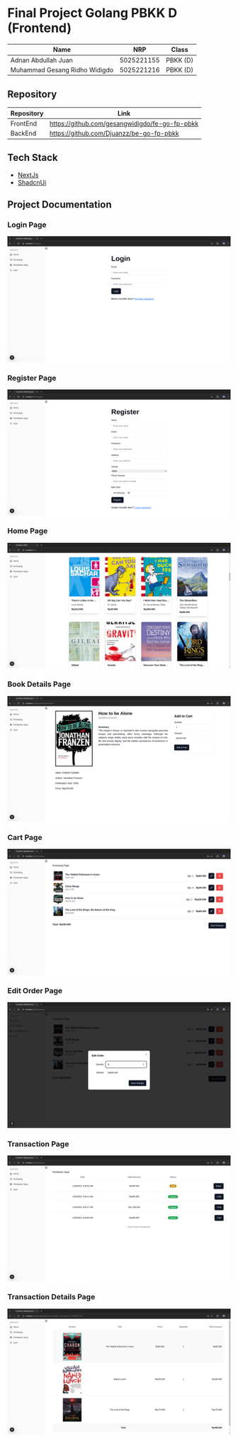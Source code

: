 # Final Project Golang PBKK D (Frontend)

| Name                          | NRP        | Class    |
| ----------------------------- | ---------- | -------- |
| Adnan Abdullah Juan           | 5025221155 | PBKK (D) |
| Muhammad Gesang Ridho Widigdo | 5025221216 | PBKK (D) |

## Repository

| Repository | Link                                           |
| ---------- | ---------------------------------------------- |
| FrontEnd   | https://github.com/gesangwidigdo/fe-go-fp-pbkk |
| BackEnd    | https://github.com/Djuanzz/be-go-fp-pbkk       |

## Tech Stack

- [NextJs](https://nextjs.org/)
- [ShadcnUi](https://ui.shadcn.com/)

## Project Documentation

### Login Page

![login](public/login.png)

### Register Page

![register](public/register.png)

### Home Page

![home](public/home.png)

### Book Details Page

![bookdetail](public/bookdetail.png)

### Cart Page

![keranjang](public/keranjang.png)

### Edit Order Page

![editorder](public/editorder.png)

### Transaction Page

![transaksi](public/transaksi.png)

### Transaction Details Page

![detailtransaksi](public/detailtransaksi.png)

